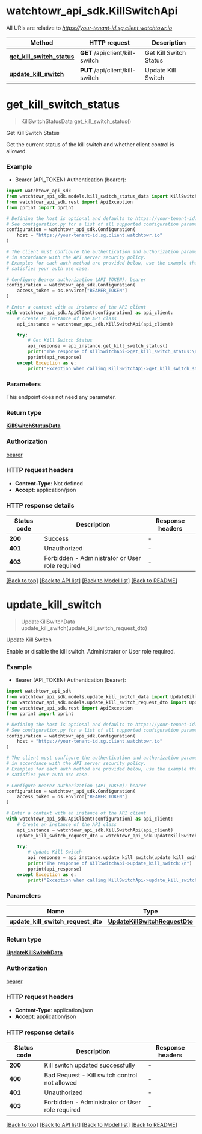 # watchtowr_api_sdk.KillSwitchApi

All URIs are relative to *https://your-tenant-id.sg.client.watchtowr.io*

Method | HTTP request | Description
------------- | ------------- | -------------
[**get_kill_switch_status**](KillSwitchApi.md#get_kill_switch_status) | **GET** /api/client/kill-switch | Get Kill Switch Status
[**update_kill_switch**](KillSwitchApi.md#update_kill_switch) | **PUT** /api/client/kill-switch | Update Kill Switch


# **get_kill_switch_status**
> KillSwitchStatusData get_kill_switch_status()

Get Kill Switch Status

Get the current status of the kill switch and whether client control is allowed.

### Example

* Bearer (API_TOKEN) Authentication (bearer):

```python
import watchtowr_api_sdk
from watchtowr_api_sdk.models.kill_switch_status_data import KillSwitchStatusData
from watchtowr_api_sdk.rest import ApiException
from pprint import pprint

# Defining the host is optional and defaults to https://your-tenant-id.sg.client.watchtowr.io
# See configuration.py for a list of all supported configuration parameters.
configuration = watchtowr_api_sdk.Configuration(
    host = "https://your-tenant-id.sg.client.watchtowr.io"
)

# The client must configure the authentication and authorization parameters
# in accordance with the API server security policy.
# Examples for each auth method are provided below, use the example that
# satisfies your auth use case.

# Configure Bearer authorization (API_TOKEN): bearer
configuration = watchtowr_api_sdk.Configuration(
    access_token = os.environ["BEARER_TOKEN"]
)

# Enter a context with an instance of the API client
with watchtowr_api_sdk.ApiClient(configuration) as api_client:
    # Create an instance of the API class
    api_instance = watchtowr_api_sdk.KillSwitchApi(api_client)

    try:
        # Get Kill Switch Status
        api_response = api_instance.get_kill_switch_status()
        print("The response of KillSwitchApi->get_kill_switch_status:\n")
        pprint(api_response)
    except Exception as e:
        print("Exception when calling KillSwitchApi->get_kill_switch_status: %s\n" % e)
```



### Parameters

This endpoint does not need any parameter.

### Return type

[**KillSwitchStatusData**](KillSwitchStatusData.md)

### Authorization

[bearer](../README.md#bearer)

### HTTP request headers

 - **Content-Type**: Not defined
 - **Accept**: application/json

### HTTP response details

| Status code | Description | Response headers |
|-------------|-------------|------------------|
**200** | Success |  -  |
**401** | Unauthorized |  -  |
**403** | Forbidden - Administrator or User role required |  -  |

[[Back to top]](#) [[Back to API list]](../README.md#documentation-for-api-endpoints) [[Back to Model list]](../README.md#documentation-for-models) [[Back to README]](../README.md)

# **update_kill_switch**
> UpdateKillSwitchData update_kill_switch(update_kill_switch_request_dto)

Update Kill Switch

Enable or disable the kill switch. Administrator or User role required.

### Example

* Bearer (API_TOKEN) Authentication (bearer):

```python
import watchtowr_api_sdk
from watchtowr_api_sdk.models.update_kill_switch_data import UpdateKillSwitchData
from watchtowr_api_sdk.models.update_kill_switch_request_dto import UpdateKillSwitchRequestDto
from watchtowr_api_sdk.rest import ApiException
from pprint import pprint

# Defining the host is optional and defaults to https://your-tenant-id.sg.client.watchtowr.io
# See configuration.py for a list of all supported configuration parameters.
configuration = watchtowr_api_sdk.Configuration(
    host = "https://your-tenant-id.sg.client.watchtowr.io"
)

# The client must configure the authentication and authorization parameters
# in accordance with the API server security policy.
# Examples for each auth method are provided below, use the example that
# satisfies your auth use case.

# Configure Bearer authorization (API_TOKEN): bearer
configuration = watchtowr_api_sdk.Configuration(
    access_token = os.environ["BEARER_TOKEN"]
)

# Enter a context with an instance of the API client
with watchtowr_api_sdk.ApiClient(configuration) as api_client:
    # Create an instance of the API class
    api_instance = watchtowr_api_sdk.KillSwitchApi(api_client)
    update_kill_switch_request_dto = watchtowr_api_sdk.UpdateKillSwitchRequestDto() # UpdateKillSwitchRequestDto | 

    try:
        # Update Kill Switch
        api_response = api_instance.update_kill_switch(update_kill_switch_request_dto)
        print("The response of KillSwitchApi->update_kill_switch:\n")
        pprint(api_response)
    except Exception as e:
        print("Exception when calling KillSwitchApi->update_kill_switch: %s\n" % e)
```



### Parameters


Name | Type | Description  | Notes
------------- | ------------- | ------------- | -------------
 **update_kill_switch_request_dto** | [**UpdateKillSwitchRequestDto**](UpdateKillSwitchRequestDto.md)|  | 

### Return type

[**UpdateKillSwitchData**](UpdateKillSwitchData.md)

### Authorization

[bearer](../README.md#bearer)

### HTTP request headers

 - **Content-Type**: application/json
 - **Accept**: application/json

### HTTP response details

| Status code | Description | Response headers |
|-------------|-------------|------------------|
**200** | Kill switch updated successfully |  -  |
**400** | Bad Request - Kill switch control not allowed |  -  |
**401** | Unauthorized |  -  |
**403** | Forbidden - Administrator or User role required |  -  |

[[Back to top]](#) [[Back to API list]](../README.md#documentation-for-api-endpoints) [[Back to Model list]](../README.md#documentation-for-models) [[Back to README]](../README.md)

